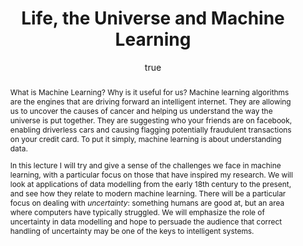 ---
abstract: 'What is Machine Learning? Why is it useful for us? Machine learning algorithms
  are the engines that are driving forward an intelligent internet. They are allowing
  us to uncover the causes of cancer and helping us understand the way the universe
  is put together. They are suggesting who your friends are on facebook, enabling
  driverless cars and causing flagging potentially fraudulent transactions on your
  credit card. To put it simply, machine learning is about understanding data.

  <p>In this lecture I will try and give a sense of the challenges we face in machine
  learning, with a particular focus on those that have inspired my research. We will
  look at applications of data modelling from the early 18th century to the present,
  and see how they relate to modern machine learning. There will be a particular focus
  on dealing with <i>uncertainty</i>: something humans are good at, but an area where
  computers have typically struggled. We will emphasize the role of uncertainty in
  data modelling and hope to persuade the audience that correct handling of uncertainty
  may be one of the keys to intelligent systems.'
author:
- family: Lawrence
  given: Neil D.
  gscholar: r3SJcvoAAAAJ
  institute: University of Sheffield
  twitter: lawrennd
  url: http://inverseprobability.com
categories:
- Lawrence-inaugural12
day: '6'
errata: []
extras: []
key: Lawrence-inaugural12
layout: talk
month: 9
pdf: 2012-09-06-life-universe-and-machine-learning.pdf
published: 2012-09-06
section: pre
title: Life, the Universe and Machine Learning
type: Inaugural Lecture
venue: St George's Church Lecture Theatre, University of Sheffield
video: https://uecho.shef.ac.uk:8443/ess/echo/presentation/cf5b4a10-cf6c-4446-b843-ff07fa741fa0
year: '2012'
---